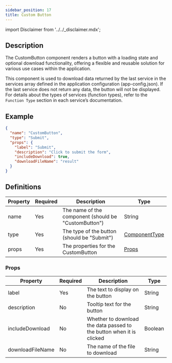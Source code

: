 ```yaml
---
sidebar_position: 17
title: Custom Button
---
```


import Disclaimer from '../../_disclaimer.mdx';

<Disclaimer />

## Description

The CustomButton component renders a button with a loading state and optional download functionality, offering a flexible and reusable solution for various use cases within the application.

This component is used to download data returned by the last service in the services array defined in the application configuration (app-config.json). If the last service does not return any data, the button will not be displayed. For details about the types of services (function types), refer to the `Function Type` section in each service’s documentation.

## Example

```json
{
  "name": "CustomButton",
  "type": "Submit",
  "props": {
    "label": "Submit",
    "description": "Click to submit the form",
    "includeDownload": true,
    "downloadFileName": "result"
  }
}
```

## Definitions

| Property | Required | Description | Type |
|----------|----------|-------------|------|
| name | Yes | The name of the component (should be "CustomButton")| String |
| type | Yes | The type of the button (should be "Submit")| [ComponentType](/docs/mock-apps/common/component-type) |
| props | Yes | The properties for the CustomButton | [Props](/docs/mock-apps/components/custom-button#props) |

### Props

| Property | Required | Description | Type |
|----------|----------|-------------|------|
| label | Yes | The text to display on the button | String |
| description | No | Tooltip text for the button | String |
| includeDownload | No | Whether to download the data passed to the button when it is clicked | Boolean |
| downloadFileName | No | The name of the file to download | String |
